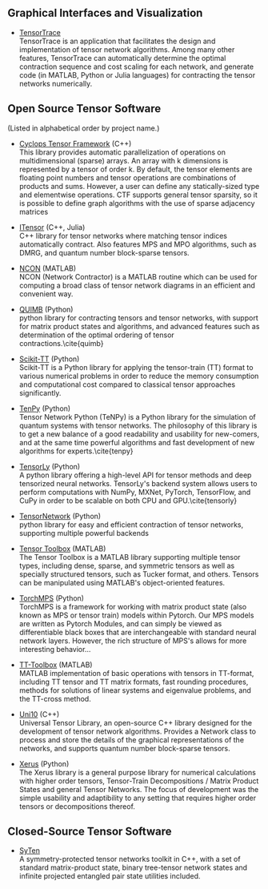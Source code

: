 ## Graphical Interfaces and Visualization

* <a href="https://www.tensortrace.com">TensorTrace</a><br/>
  TensorTrace is an application that facilitates the design and 
  implementation of tensor network algorithms. Among many other features,
  TensorTrace can automatically determine the optimal contraction sequence and 
  cost scaling for each network, and generate code (in MATLAB, Python or Julia languages) 
  for contracting the tensor networks numerically.
 
## Open Source Tensor Software

(Listed in alphabetical order by project name.)

* <a href="http://solomon2.web.engr.illinois.edu/ctf/">Cyclops Tensor Framework</a> (C++)<br/>
  This library provides automatic parallelization of operations on multidimensional 
  (sparse) arrays. An array with k dimensions is represented by a tensor of order k. 
  By default, the tensor elements are floating point numbers and tensor operations are 
  combinations of products and sums. However, a user can define any statically-sized 
  type and elementwise operations. CTF supports general tensor sparsity, so it is 
  possible to define graph algorithms with the use of sparse adjacency matrices

* <a href="https://itensor.org">ITensor</a> (C++, Julia)<br/>
  C++ library for tensor networks where matching tensor
  indices automatically contract. Also features MPS and MPO algorithms, such as DMRG, and quantum number block-sparse tensors.

* <a href="https://arxiv.org/abs/1402.0939">NCON</a> (MATLAB)<br/>
  NCON (Network Contractor) is a MATLAB routine which can be used for computing
  a broad class of tensor network diagrams in an efficient and convenient way.
  
* <a href="https://quimb.readthedocs.io/en/latest/">QUIMB</a> (Python)<br/>
  python library for contracting tensors and tensor networks,
  with support for matrix product states and algorithms, and advanced
  features such as determination of the optimal ordering of tensor contractions.\cite{quimb}
  
* <a href="https://github.com/PGelss/scikit_tt">Scikit-TT</a> (Python)<br/>
  Scikit-TT is a Python library for applying the tensor-train (TT) format 
  to various numerical problems in order to reduce the memory consumption and computational
  cost compared to classical tensor approaches significantly.

* <a href="https://github.com/tenpy/tenpy">TenPy</a> (Python)<br/>
  Tensor Network Python (TeNPy) is a Python library for the simulation of 
  quantum systems with tensor networks. The philosophy of this library is 
  to get a new balance of a good readability and usability for new-comers, 
  and at the same time powerful algorithms and fast development of new 
  algorithms for experts.\cite{tenpy}

* <a href="http://tensorly.org/">TensorLy</a> (Python)<br/>
  A python library offering a high-level API for tensor methods and 
  deep tensorized neural networks. TensorLy's backend system allows users to 
  perform computations with NumPy, MXNet, PyTorch, TensorFlow, and CuPy
  in order to be scalable on both CPU and GPU.\cite{tensorly}

* <a href="https://github.com/google/TensorNetwork">TensorNetwork</a> (Python)<br/>
  python library for easy and efficient contraction of tensor
  networks, supporting multiple powerful backends

* <a href="http://www.tensortoolbox.org/">Tensor Toolbox</a> (MATLAB)<br/>
  The Tensor Toolbox is a MATLAB library supporting multiple tensor types, 
  including dense, sparse, and symmetric tensors as well as specially 
  structured tensors, such as Tucker format,
  and others. Tensors can be manipulated using MATLAB's object-oriented features.
   
* <a href="https://github.com/jemisjoky/TorchMPS">TorchMPS</a> (Python)<br/>
  TorchMPS is a framework for working with matrix product state (also known 
  as MPS or tensor train) models within Pytorch. Our MPS models are written as 
  Pytorch Modules, and can simply be viewed as differentiable black boxes 
  that are interchangeable with standard neural network layers. However, 
  the rich structure of MPS's allows for more interesting behavior...

* <a href="https://github.com/oseledets/TT-Toolbox">TT-Toolbox</a> (MATLAB)<br/>
  MATLAB implementation of basic operations with tensors in TT-format,
  including TT tensor and TT matrix formats, fast rounding procedures,
  methods for solutions of linear systems and eigenvalue problems,
  and the TT-cross method.
  
* <a href="http://yingjerkao.github.io/uni10/">Uni10</a> (C++)<br/>
  Universal Tensor Library, an open-source C++ library designed for 
  the development of tensor network algorithms. Provides a Network class to process 
  and store the details of the graphical representations of the networks,
  and supports quantum number block-sparse tensors.

* <a href="https://libxerus.org">Xerus</a> (Python)<br/>
  The Xerus library is a general purpose library for numerical 
  calculations with higher order tensors, Tensor-Train 
  Decompositions / Matrix Product States and general Tensor Networks. 
  The focus of development was the simple usability and adaptibility to any 
  setting that requires higher order tensors or decompositions thereof.

## Closed-Source Tensor Software

* <a href="https://syten.eu">SyTen</a><br/>
  A symmetry-protected tensor networks toolkit in C++,
  with a set of standard matrix-product state, binary tree-tensor network states 
  and infinite projected entangled pair state utilities included.

